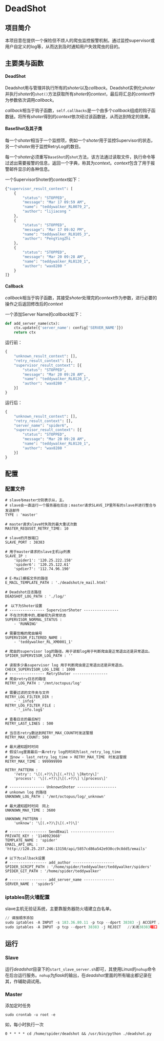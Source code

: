 # DeadShot

## 项目简介

本项目意在提供一个保险但不烦人的爬虫监控报警机制。通过监控supervisor或用户自定义的log等，从而达到及时通知用户失效爬虫的目的。

## 主要类与函数

#### DeadShot

Deadshot用与管理并执行所有的*shoter*以及*callback*。Deadshot实例化*shoter*并执行*shoter*的`shot()`方法获取所有*shoter*的*context*，最后将汇总的*context*作为参数依次调用*callback*。

*callback*相当于钩子函数，`self.callbacks`是一个由多个*callback*组成的钩子函数链。将所有*shoter*得到的*context*依次经过该函数链，从而达到特定的效果。



#### BaseShot及其子类

每一个*shoter*相当于一个监控项，例如一个*shoter*用于监控Supervisor的状态，另一个*shoter*用于监控RetryLog的数目。

每一个*shoter*必须重写`BaseShot`的`shot`方法，该方法通过读取文件，执行命令等过滤出需要报警的信息，返回一个字典，称其为*context*。*context*包含了用于报警邮件显示的各种信息。

一个SupervisorShoter的*context*如下：

```py
{"supervisor_result_context": [
    {
        "status": "STOPPED",
        "message": "Mar 17 09:59 AM",
        "name": "teddywalker_RL0079_2",
        "author": "lijiacong "
    },
    {
        "status": "STOPPED",
        "message": "Mar 17 09:02 PM",
        "name": "teddywalker_RL0105_3",
        "author": "PengYingZhi "
    },
    {
        "status": "STOPPED",
        "message": "Mar 20 09:28 AM",
        "name": "teddywalker_RL0120_1",
        "author": "wax8280 "
    }
]}
```



#### Callback

*callback*相当于钩子函数，其接受*shoter*处理完的*context*作为参数，进行必要的操作之后返回修改后的*context*

一个添加Server Name的*callback*如下：

```py
def add_server_name(ctx):
    ctx.update({'server_name': config['SERVER_NAME']})
    return ctx
```

运行前：

```py
{
    "unknown_result_context": [], 
    "retry_result_context": [], 
    "supervisor_result_context": [{
        "status": "STOPPED", 
        "message": "Mar 20 09:28 AM", 
        "name": "teddywalker_RL0120_1", 
        "author": "wax8280 "
    }]
}
```

运行后：

```py
{
    "unknown_result_context": [], 
    "retry_result_context": [], 
    "server_name": "spider6", 
    "supervisor_result_context": [{
        "status": "STOPPED", 
        "message": "Mar 20 09:28 AM", 
        "name": "teddywalker_RL0120_1", 
        "author": "wax8280 "
    }]
}
```



## 配置

### 配置文件

```
# slave与master分别表示从，主。
# slave会一直运行一个服务器在后台；master请求SLAVE_IP里所有的slave并进行整合与发送邮件
TYPE : 'master'

# master请求slave时失败的最大重试次数
MASTER_REQUSET_RETRY_TIME: 10

# slave的开放端口
SLAVE_PORT : 38383

# 用于master请求的slave主机ip列表
SLAVE_IP :
    'spider1': '120.25.222.158'
    'spider6': '120.25.122.61'
    'spdier7': '112.74.96.190'

# E-Mail模板文件的路径
E_MAIL_TEMPLATE_PATH : './deadshot/e_mail.html'

# Deadshot日志路径
DEADSHOT_LOG_PATH : './log/'

#　以下为Shoter设置
# ---------------- SupervisorShoter ----------------
# 不在次列表中的,都被视为异常状态
SUPERVISOR_NORMAL_STATUS :
    - 'RUNNING'

# 需要忽略的爬虫编号
SUPERVISOR_FILTERED_NAME :
    - 'teddywalker_RL_XM0001_1'

# 爬虫的supervisor log的路径。用于读取log用于判断爬虫是正常退出还是异常退出。
SPIDER_SUPERVISOR_LOG_PATH : ''

# 读取多少条supervisor log 用于判断爬虫是正常退出还是异常退出。
CHECK_SUPERVISOR_LOG_LINE : 1000
# ---------------- RetryShoter ----------------
# 爬虫retry日志的路径
RETRY_LOG_PATH : '/mnt/octopus/log'

# 需要过滤的文件夹与文件
RETRY_LOG_FILTER_DIR :
    - '_info$'
RETRY_LOG_FILTER_FILE :
    - '_info.log$'

# 查看日志的最后N行
RETRY_LAST_LINES : 500

# 当日志retry数达到RETRY_MAX_COUNT时发送警报
RETRY_MAX_COUNT: 500

# 最大通知超时时间
# 假设log里面最后一条retry log的时间为last_retry_log_time
# 当now - last_retry_log_time > RETRY_MAX_TIME　时发送警报
RETRY_MAX_TIME : 999999999

RETRY_PATTERN :
    'retry': '\[(.+?)\]\[(.+?)\] \[Retry\]'
    'process': '\[(.+?)\]\[(.+?)\] \[process\]'

# ---------------- UnknownShoter ------------------
# unkonwn log 的路径
UNKNOWN_LOG_PATH : '/mnt/octopus/log/_unknown'

# 最大通知超时时间　同上
UNKNOWN_MAX_TIME : 3600

UNKNOWN_PATTERN :
    'unknow': '\[(.+?)\]\[(.+?)\]'

# ----------------- SendEmail --------------------
PRIVATE_KEY : '1140923668'
TEMPLATE_NAME : 'spider'
EMAIL_API_URL : 'http://120.25.237.246:13150/api/5857cd86a542e930cc9c8dd5/emails'

# 以下为callback设置
# ----------------- add_author -------------------
SPIDER_SCRIPT_PATH : '/home/spider/teddywalker/teddywalker/spiders'
SPIDER_GIT_PATH : '/home/spider/teddywalker'

# ----------------- add_server_name --------------
SERVER_NAME : 'spider5'
```



### iptables防火墙配置

slave主机无验证系统，主要靠服务器防火墙建立白名单。

```py
// 请按顺序添加
sudo iptables -A INPUT -s 183.36.80.11 -p tcp --dport 38383 -j ACCEPT //添加master server为白名单
sudo iptables -A INPUT -p tcp --dport 38383 -j REJECT	//关闭38383端口
```



## 运行

### Slave

运行*deadshot*目录下的`start_slave_server.sh`即可，其使用Linux的`nohup`命令在后台运行服务。`nohup`为*flask*的输出，在*deadshot*里面的所有输出都记录在其，作辅助调试用。



### Master

添加定时任务

```
sudo crontab -u root -e
```

如，每小时执行一次

```
0 * * * * cd /home/spider/deadshot && /usr/bin/python ./deadshot.py
```

